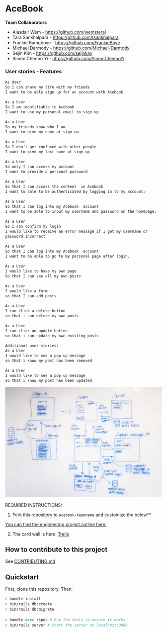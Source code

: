 # AceBook


__Team Collaborators__

- Alasdair Wem - https://github.com/wemsteral
- Tara Sankhalpara - https://github.com/tsankhalpara
- Frankie Bamgboye - https://github.com/FrankieBoye
- Michael Darmody - https://github.com/Michael-Darmody
- Sejin Kim - https://github.com/sejinkay
- Simon Chenbo Yi - https://github.com/SimonChenboYi

### User stories - Features
```
As User
So I can share my life with my friends
I want to be able sign up for an account with Acebook

As a User
So I am identifiable to Acebook
I want to use my personal email to sign up

As a User
So my friends know who I am
I want to give my name at sign up

As a User
So I don’t get confused with other people
I want to give my last name at sign up

As a User
So only I can access my account
I want to provide a personal password

As a User
So that I can access the content  in Acebook
I want to able to be authenticated by logging in to my account;

As a User
So that I can log into my Acebook  account
I want to be able to input my username and password on the homepage.

As a User
So i can confirm my login
I would like to receive an error message if I get my username or password incorrect

As a User
So that I can log into my Acebook  account
I want to be able to go to my personal page after login.

As a User
I would like to have my own page
So that I can see all my own posts

As a User
I would like a form
so that I can add posts

As a User
I can click a delete button
so that i can delete my own posts

As a User
I can click an update button
so that i can update my own existing posts

Additional user stories:
As a User
I would like to see a pop up message
so that i know my post has been removed

As a User
I would like to see a pop up message
so that i know my post has been updated
```
<img src="./project-img/diagram01.jpg">

REQUIRED INSTRUCTIONS:

1. Fork this repository to `acebook-teamname` and customize
the below**

[You can find the engineering project outline here.](https://github.com/makersacademy/course/tree/master/engineering_projects/rails)

2. The card wall is here: [Trello](https://trello.com/b/mEsYmCtH/acebook-mvp)

## How to contribute to this project
See [CONTRIBUTING.md](CONTRIBUTING.md)

## Quickstart

First, clone this repository. Then:

```bash
> bundle install
> bin/rails db:create
> bin/rails db:migrate

> bundle exec rspec # Run the tests to ensure it works
> bin/rails server # Start the server at localhost:3000
```
